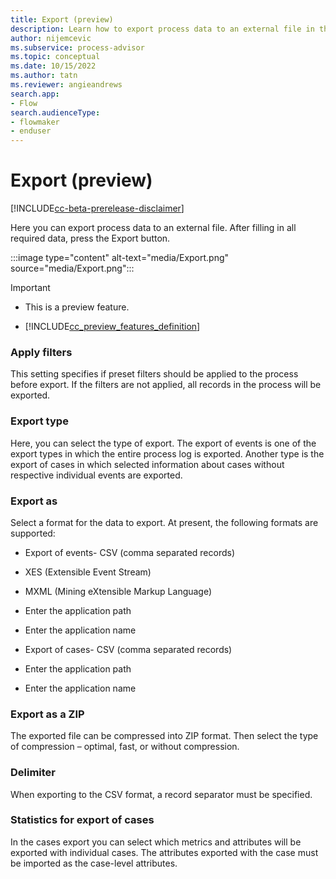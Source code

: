 ```yaml
---
title: Export (preview)
description: Learn how to export process data to an external file in the minit desktop application in process advisor.
author: nijemcevic
ms.subservice: process-advisor
ms.topic: conceptual
ms.date: 10/15/2022
ms.author: tatn
ms.reviewer: angieandrews
search.app:
- Flow
search.audienceType:
- flowmaker
- enduser
---
```


# Export (preview)

[!INCLUDE[cc-beta-prerelease-disclaimer](../includes/cc-beta-prerelease-disclaimer.md)]

Here you can export process data to an external file. After filling in all required data, press the Export button.

:::image type="content" alt-text="media/Export.png" source="media/Export.png":::

> [!IMPORTANT]
> - This is a preview feature.
>
> - [!INCLUDE[cc_preview_features_definition](../includes/cc-preview-features-definition.md)]

### Apply filters

This setting specifies if preset filters should be applied to the process before export. If the filters are not applied, all records in the process will be exported.

### Export type

Here, you can select the type of export. The export of events is one of the export types in which the entire process log is exported. Another type is the export of cases in which selected information about cases without respective individual events are exported.

### Export as

Select a format for the data to export. At present, the following formats are supported:

- Export of events- CSV (comma separated records)

- XES (Extensible Event Stream)

- MXML (Mining eXtensible Markup Language)

- Enter the application path

- Enter the application name



- Export of cases- CSV (comma separated records)

- Enter the application path

- Enter the application name



### Export as a ZIP

The exported file can be compressed into ZIP format. Then select the type of compression – optimal, fast, or without compression.

### Delimiter

When exporting to the CSV format, a record separator must be specified.

### Statistics for export of cases

In the cases export you can select which metrics and attributes will be exported with individual cases. The attributes exported with the case must be imported as the case-level attributes.


